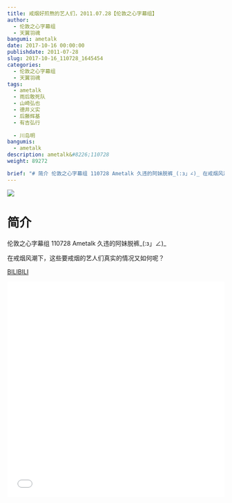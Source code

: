 ```yaml
---
title: 戒烟好煎熬的艺人们，2011.07.28【伦敦之心字幕组】
author: 
  - 伦敦之心字幕组
  - 天翼羽魂
bangumi: ametalk
date: 2017-10-16 00:00:00
publishdate: 2011-07-28
slug: 2017-10-16_110728_1645454
categories: 
  - 伦敦之心字幕组
  - 天翼羽魂
tags: 
  - ametalk
  - 雨后敢死队
  - 山崎弘也
  - 德井义实
  - 后藤辉基
  - 有吉弘行
  
  - 川岛明
bangumis: 
  - ametalk
description: ametalk&#8226;110728
weight: 89272

brief: "# 简介 伦敦之心字幕组 110728 Ametalk 久违的阿妹脱裤_(:з」∠)_ 在戒烟风潮下，这些要戒烟的艺人们真实的情况又如何呢？"
---
```


![](https://i.imgur.com/MnVUSK9.jpg)

# 简介  
伦敦之心字幕组 110728 Ametalk 久违的阿妹脱裤_(:з」∠)_

在戒烟风潮下，这些要戒烟的艺人们真实的情况又如何呢？

  [BILIBILI](https://www.bilibili.com/video/av1645454/)


<div class="vcontainer">  <iframe class='video' src="//www.bilibili.com/blackboard/player.html?aid=1645454" width="100%" height="500" frameborder="0" allowfullscreen="allowfullscreen"></iframe></div>

